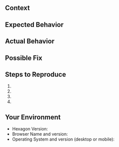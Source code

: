 <!--- Provide a general summary of the issue in the Title above in the following format: -->
<!--- DataTable: error rendering when setting feed -->

## Context
<!--- Provide a more detailed introduction to the issue itself, and why you consider it to be a bug -->
<!--- e.g. How has this bug affected you? What were you trying to accomplish? -->

## Expected Behavior
<!--- Tell us what should happen -->

## Actual Behavior
<!--- Tell us what happens instead -->

## Possible Fix
<!--- Not obligatory, but suggest a fix or reason for the bug -->

## Steps to Reproduce
<!--- Provide a link to a live example, or an unambiguous set of steps to -->
<!--- reproduce this bug include code to reproduce, if relevant -->
1.
2.
3.
4.

## Your Environment
<!--- Include as many relevant details about the environment you experienced the bug in -->
* Hexagon Version:
* Browser Name and version:
* Operating System and version (desktop or mobile):
